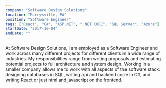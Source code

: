 ```yaml
---
company: "Software Design Solutions"
location: "Murrysville, PA"
position: "Software Engineer"
tags: ["React", "C#", "ASP.NET", ".NET CORE", "SQL Server", "Azure"]
startDate: "2017-10-04"
endDate: ""
---
```


At Software Design Solutions, I am employed as a Software Engineer and work across many different projects for different clients in a wide range of industries. My responsibilities range from writing proposals and estimating potential projects to full architecture and system design. Working in a smaller company allows me to work with all aspects of the software stack: designing databases in SQL, writing api and backend code in C#, and writing React or just html and javascript on the frontend.
